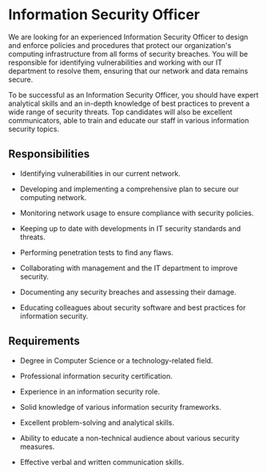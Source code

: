 # Information Security Officer

We are looking for an experienced Information Security Officer to design and enforce policies and procedures that protect our organization's computing infrastructure from all forms of security breaches. You will be responsible for identifying vulnerabilities and working with our IT department to resolve them, ensuring that our network and data remains secure.

To be successful as an Information Security Officer, you should have expert analytical skills and an in-depth knowledge of best practices to prevent a wide range of security threats. Top candidates will also be excellent communicators, able to train and educate our staff in various information security topics.

## Responsibilities

* Identifying vulnerabilities in our current network.

* Developing and implementing a comprehensive plan to secure our computing network.

* Monitoring network usage to ensure compliance with security policies.

* Keeping up to date with developments in IT security standards and threats.

* Performing penetration tests to find any flaws.

* Collaborating with management and the IT department to improve security.

* Documenting any security breaches and assessing their damage.

* Educating colleagues about security software and best practices for information security.

## Requirements

* Degree in Computer Science or a technology-related field.

* Professional information security certification.

* Experience in an information security role.

* Solid knowledge of various information security frameworks.

* Excellent problem-solving and analytical skills.

* Ability to educate a non-technical audience about various security measures.

* Effective verbal and written communication skills.

